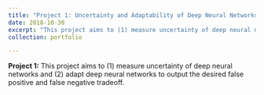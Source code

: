 ```yaml
---
title: "Project 1: Uncertainty and Adaptability of Deep Neural Networks"
date: 2018-10-30
excerpt: "This project aims to (1) measure uncertainty of deep neural networks and (2) adapt deep neural networks to output the desired false positive and false negative tradeoff." <br/><img src='/images/500x300.png'>
collection: portfolio

---
```


**Project 1:** This project aims to (1) measure uncertainty of deep neural networks and (2) adapt deep neural networks to output the desired false positive and false negative tradeoff.
